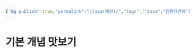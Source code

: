 ```yaml
---
{"dg-publish":true,"permalink":"/Java(예정)/","tags":["Java","컴퓨터언어"],"noteIcon":"","created":"2024-02-06T20:34:26.244+09:00","updated":"2024-02-08T15:45:44.060+09:00"}
---
```



# 기본 개념 맛보기
